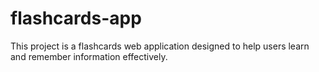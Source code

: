 # flashcards-app
This project is a flashcards web application designed to help users learn and remember information effectively.
